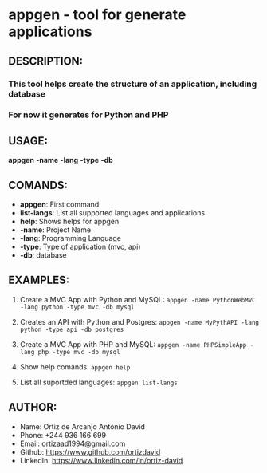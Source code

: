 # appgen - tool for generate applications

## DESCRIPTION:
### This tool helps create the structure of an application, including database
### For now it generates for Python and PHP



## USAGE:

**appgen** **-name** <application name> **-lang** <language> **-type** <type of project> **-db** <database>


##  COMANDS:
- **appgen**:     First command
- **list-langs**: List all supported languages and applications
- **help**:       Shows helps for appgen
- **-name**:      Project Name
- **-lang**:      Programming Language
- **-type**:      Type of application (mvc, api)
- **-db**:        database 

## EXAMPLES:

1. Create a MVC App with Python and MySQL:
    ``
    appgen -name PythonWebMVC -lang python -type mvc -db mysql 
    ``

2. Creates an API with Python and Postgres:
    ``
    appgen -name MyPythAPI -lang python -type api -db postgres    
    `` 

3. Create a MVC App with PHP and MySQL:
    ``
    appgen -name PHPSimpleApp -lang php -type mvc -db mysql 
    ``

4. Show help comands:
    ``
    appgen help 
    ``   

5. List all suportded languages:
    ``
    appgen list-langs 
    ``                                                      

## AUTHOR:
- Name:         Ortiz de Arcanjo António David
- Phone:        +244 936 166 699
- Email:        ortizaad1994@gmail.com
- Github:       https://www.github.com/ortizdavid
- LinkedIn:     https://www.linkedin.com/in/ortiz-david